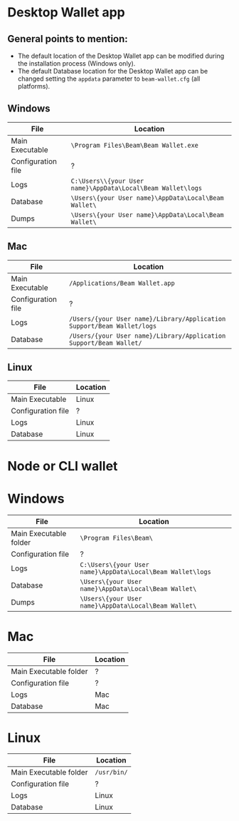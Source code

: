 # Desktop Wallet app

## General points to mention:
* The default location of the Desktop Wallet app can be modified during the installation process (Windows only).
* The default Database location for the Desktop Wallet app can be changed setting the `appdata` parameter to `beam-wallet.cfg` (all platforms).

## Windows

| File | Location |
|-----|-----|
| Main Executable | `\Program Files\Beam\Beam Wallet.exe`| 
| Configuration file | ? |
| Logs | `C:\Users\\{your User name}\AppData\Local\Beam Wallet\logs` | 
| Database | `\Users\{your User name}\AppData\Local\Beam Wallet\` | 
| Dumps | `\Users\{your User name}\AppData\Local\Beam Wallet\` |

## Mac

| File | Location |
|-----|-----|
| Main Executable | `/Applications/Beam Wallet.app` |
| Configuration file | ? |
| Logs | `/Users/{your User name}/Library/Application Support/Beam Wallet/logs` |
| Database | `/Users/{your User name}/Library/Application Support/Beam Wallet/` |

## Linux

| File | Location |
|-----|-----|
| Main Executable | Linux | `/usr/bin/BeamWallet` |
| Configuration file | ? | ? |
| Logs | Linux | `/home/{your User name}/.local/share/Beam Wallet/logs` |
| Database | Linux | `/home/{your User name}/.local/share/Beam Wallet/` |

# Node or CLI wallet

# Windows
| File | Location |
|-----|-----|
| Main Executable folder | `\Program Files\Beam\` |
| Configuration file | ? |
| Logs | `C:\Users\{your User name}\AppData\Local\Beam Wallet\logs` | 
| Database | `\Users\{your User name}\AppData\Local\Beam Wallet\` | 
| Dumps | `\Users\{your User name}\AppData\Local\Beam Wallet\` |

# Mac
| File | Location |
|-----|-----|
| Main Executable folder | ? |
| Configuration file | ? |
| Logs | Mac | `/Users/{your User name}/Library/Application Support/Beam Wallet/logs` |
| Database | Mac | `/Users/{your User name}/Library/Application Support/Beam Wallet/` |

# Linux
| File | Location |
|-----|-----|
| Main Executable folder | `/usr/bin/` |
| Configuration file | ? |
| Logs | Linux | `/home/{your User name}/.local/share/Beam Wallet/logs` |
| Database | Linux | `/home/{your User name}/.local/share/Beam Wallet/` |

